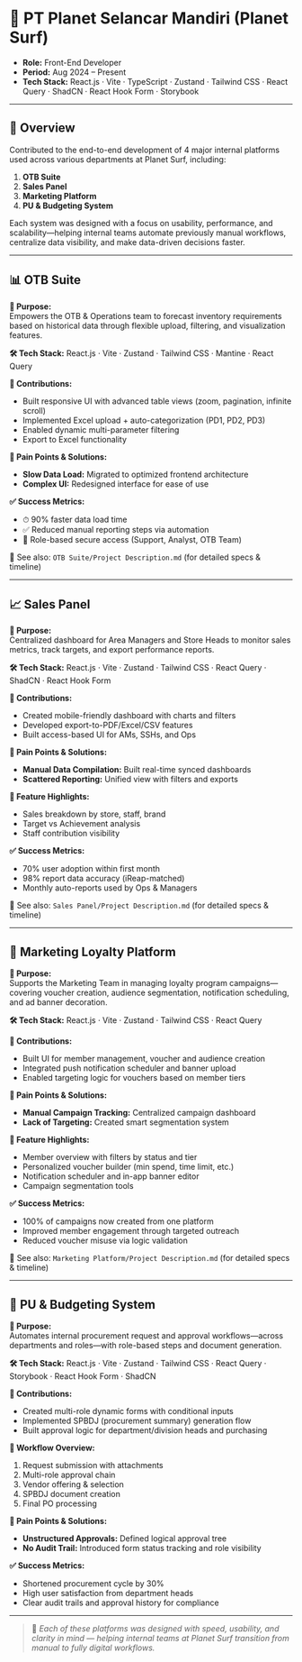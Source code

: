 # 🏢 PT Planet Selancar Mandiri (Planet Surf)

- **Role:** Front-End Developer
- **Period:** Aug 2024 – Present
- **Tech Stack:** React.js · Vite · TypeScript · Zustand · Tailwind CSS · React Query · ShadCN · React Hook Form · Storybook

---

## 🧠 Overview

Contributed to the end-to-end development of 4 major internal platforms used across various departments at Planet Surf, including:

1. **OTB Suite**
2. **Sales Panel**
3. **Marketing Platform**
4. **PU & Budgeting System**

Each system was designed with a focus on usability, performance, and scalability—helping internal teams automate previously manual workflows, centralize data visibility, and make data-driven decisions faster.

---

## 📊 OTB Suite

**📌 Purpose:**  
Empowers the OTB & Operations team to forecast inventory requirements based on historical data through flexible upload, filtering, and visualization features.

**🛠 Tech Stack:** React.js · Vite · Zustand · Tailwind CSS · Mantine · React Query

**🔧 Contributions:**

- Built responsive UI with advanced table views (zoom, pagination, infinite scroll)
- Implemented Excel upload + auto-categorization (PD1, PD2, PD3)
- Enabled dynamic multi-parameter filtering
- Export to Excel functionality

**🎯 Pain Points & Solutions:**

- **Slow Data Load:** Migrated to optimized frontend architecture
- **Complex UI:** Redesigned interface for ease of use

**✅ Success Metrics:**

- ⏱ 90% faster data load time
- ✅ Reduced manual reporting steps via automation
- 🔐 Role-based secure access (Support, Analyst, OTB Team)

📄 See also: `OTB Suite/Project Description.md` (for detailed specs & timeline)

---

## 📈 Sales Panel

**📌 Purpose:**  
Centralized dashboard for Area Managers and Store Heads to monitor sales metrics, track targets, and export performance reports.

**🛠 Tech Stack:** React.js · Vite · Zustand · Tailwind CSS · React Query · ShadCN · React Hook Form

**🔧 Contributions:**

- Created mobile-friendly dashboard with charts and filters
- Developed export-to-PDF/Excel/CSV features
- Built access-based UI for AMs, SSHs, and Ops

**🎯 Pain Points & Solutions:**

- **Manual Data Compilation:** Built real-time synced dashboards
- **Scattered Reporting:** Unified view with filters and exports

**🚀 Feature Highlights:**

- Sales breakdown by store, staff, brand
- Target vs Achievement analysis
- Staff contribution visibility

**✅ Success Metrics:**

- 70% user adoption within first month
- 98% report data accuracy (iReap-matched)
- Monthly auto-reports used by Ops & Managers

📄 See also: `Sales Panel/Project Description.md` (for detailed specs & timeline)

---

## 📣 Marketing Loyalty Platform

**📌 Purpose:**  
Supports the Marketing Team in managing loyalty program campaigns—covering voucher creation, audience segmentation, notification scheduling, and ad banner decoration.

**🛠 Tech Stack:** React.js · Vite · Zustand · Tailwind CSS · React Query

**🔧 Contributions:**

- Built UI for member management, voucher and audience creation
- Integrated push notification scheduler and banner upload
- Enabled targeting logic for vouchers based on member tiers

**🎯 Pain Points & Solutions:**

- **Manual Campaign Tracking:** Centralized campaign dashboard
- **Lack of Targeting:** Created smart segmentation system

**🚀 Feature Highlights:**

- Member overview with filters by status and tier
- Personalized voucher builder (min spend, time limit, etc.)
- Notification scheduler and in-app banner editor
- Campaign segmentation tools

**✅ Success Metrics:**

- 100% of campaigns now created from one platform
- Improved member engagement through targeted outreach
- Reduced voucher misuse via logic validation

📄 See also: `Marketing Platform/Project Description.md` (for detailed specs & timeline)

---

## 💼 PU & Budgeting System

**📌 Purpose:**  
Automates internal procurement request and approval workflows—across departments and roles—with role-based steps and document generation.

**🛠 Tech Stack:** React.js · Vite · Zustand · Tailwind CSS · React Query · Storybook · React Hook Form · ShadCN

**🔧 Contributions:**

- Created multi-role dynamic forms with conditional inputs
- Implemented SPBDJ (procurement summary) generation flow
- Built approval logic for department/division heads and purchasing

**📍 Workflow Overview:**

1. Request submission with attachments
2. Multi-role approval chain
3. Vendor offering & selection
4. SPBDJ document creation
5. Final PO processing

**🎯 Pain Points & Solutions:**

- **Unstructured Approvals:** Defined logical approval tree
- **No Audit Trail:** Introduced form status tracking and role visibility

**✅ Success Metrics:**

- Shortened procurement cycle by 30%
- High user satisfaction from department heads
- Clear audit trails and approval history for compliance

---

> 💬 _Each of these platforms was designed with speed, usability, and clarity in mind — helping internal teams at Planet Surf transition from manual to fully digital workflows._
